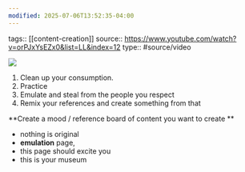 ```yaml
---
modified: 2025-07-06T13:52:35-04:00
---
```

tags:: [[content-creation]]
source:: https://www.youtube.com/watch?v=orPJxYsEZx0&list=LL&index=12
type:: #source/video

![](https://www.youtube.com/watch?v=orPJxYsEZx0&list=LL&index=12_)

1. Clean up your consumption. 
2. Practice
3. Emulate and steal from the people you respect 
4. Remix your references and create something from that 

**Create a mood / reference board of content you want to create  **
- nothing is original 
- **emulation** page,
- this page should excite you
- this is your museum
